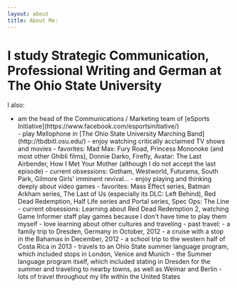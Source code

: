 ```yaml
---
layout: about
title: About Me:
---
```


# I study Strategic Communication, Professional Writing and German at The Ohio State University

I also:
<ul>
  <li>am the head of the Communications / Marketing team of [eSports Initiative](https://www.facebook.com/esportsinitiative/)</li>
  - play Mellophone in [The Ohio State University Marching Band](http://tbdbitl.osu.edu/)
  - enjoy watching critically acclaimed TV shows and movies
    - favorites: Mad Max: Fury Road, Princess Mononoke (and most other Ghibli films), Donnie Darko, Firefly, Avatar: The Last Airbender, How I Met Your Mother (although I do not accept the last episode)
    - current obsessions: Gotham, Westworld, Futurama, South Park, Gilmore Girls' imminent revival...
  - enjoy playing and thinking deeply about video games
    - favorites: Mass Effect series, Batman Arkham series, The Last of Us (especially its DLC: Left Behind), Red Dead Redemption, Half Life series and Portal series, Spec Ops: The Line
    - current obsessions: Learning about Red Dead Redemption 2, watching Game Informer staff play games because I don't have time to play them myself
  - love learning about other cultures and traveling
    - past travel:
        - a family trip to Dresden, Germany in October, 2012
        - a cruise with a stop in the Bahamas in December, 2012
        - a school trip to the western half of Costa Rica in 2013
        - travels to an Ohio State summer language program, which included stops in London, Venice and Munich
        - the Summer language program itself, which included stating in Dresden for the summer and traveling to nearby towns, as well as Weimar and Berlin
        - lots of travel throughout my life within the United States
